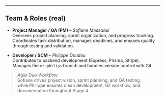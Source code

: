
---

## Team & Roles (real)

- **Project Manager / QA (PM)** – *Sofiane Messaoui*  
  Oversees project planning, sprint organization, and progress tracking.  
  Coordinates task distribution, manages deadlines, and ensures quality through testing and validation.

- **Developer / SCM** – *Philippe Doudou*  
  Contributes to backend development (Express, Prisma, Stripe).  
  Manages the `mr-philips` branch and handles version control with Git.

> *Agile Duo Workflow:*  
> Sofiane drives project vision, sprint planning, and QA testing,  
> while Philippe ensures clean development, Git workflow, and documentation throughout Stage 4.

